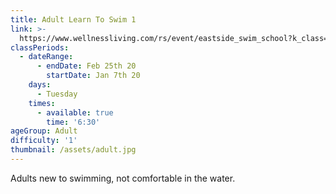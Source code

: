 ```yaml
---
title: Adult Learn To Swim 1
link: >-
  https://www.wellnessliving.com/rs/event/eastside_swim_school?k_class=107801&k_class_tab=10915
classPeriods:
  - dateRange:
      - endDate: Feb 25th 20
        startDate: Jan 7th 20
    days:
      - Tuesday
    times:
      - available: true
        time: '6:30'
ageGroup: Adult
difficulty: '1'
thumbnail: /assets/adult.jpg
---
```

Adults new to swimming, not comfortable in the water.
